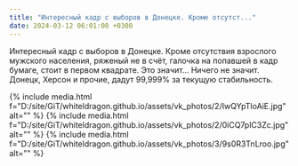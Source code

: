 ```yaml
---
title: "Интересный кадр с выборов в Донецке. Кроме отсутст..."
date: 2024-03-12 06:01:00 +0300
---
```


Интересный кадр с выборов в Донецке. Кроме отсутствия взрослого мужского населения, ряженый не в счёт, галочка на попавшей в кадр бумаге, стоит в первом квадрате.
Это значит... Ничего не значит. Донецк, Херсон и прочие, дадут 99,999% за текущую стабильность.


{% include media.html f="D:/site/GiT/whiteldragon.github.io/assets/vk_photos/2/IwQYpTloAiE.jpg" alt="" %}
{% include media.html f="D:/site/GiT/whiteldragon.github.io/assets/vk_photos/2/0iCQ7plC3Zc.jpg" alt="" %}
{% include media.html f="D:/site/GiT/whiteldragon.github.io/assets/vk_photos/3/9s0R3TnLroo.jpg" alt="" %}
